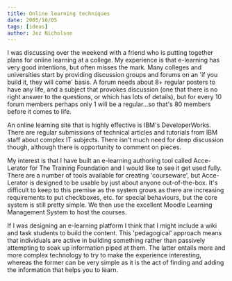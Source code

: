 ```yaml
---
title: Online learning techniques
date: 2005/10/05
tags: [ideas]
author: Jez Nicholson
---
```

I was discussing over the weekend with a friend who is putting together plans for online learning at a college. My experience is that e-learning has very good intentions, but often misses the mark. Many colleges and universities start by providing discussion groups and forums on an 'if you build it, they will come' basis. A forum needs about 8+ regular posters to have any life, and a subject that provokes discussion (one that there is no right answer to the questions, or which has lots of details), but for every 10 forum members perhaps only 1 will be a regular...so that's 80 members before it comes to life.

An online learning site that is highly effective is IBM's DeveloperWorks. There are regular submissions of technical articles and tutorials from IBM staff about complex IT subjects. There isn't much need for deep discussion though, although there is opportunity to comment on pieces.

My interest is that I have built an e-learning authoring tool called Acce-Lerator for The Training Foundation and I would like to see it get used fully. There are a number of tools available for creating 'courseware', but Acce-Lerator is designed to be usable by just about anyone out-of-the-box. It's difficult to keep to this premise as the system grows as there are increasing requirements to put checkboxes, etc. for special behaviours, but the core system is still pretty simple. We then use the excellent Moodle Learning Management System to host the courses.

If I was designing an e-learning platform I think that I might include a wiki and task students to build the content. This 'pedagogical' approach means that individuals are active in building something rather than passively attempting to soak up information piped at them. The latter entails more and more complex technology to try to make the experience interesting, whereas the former can be very simple as it is the act of finding and adding the information that helps you to learn.